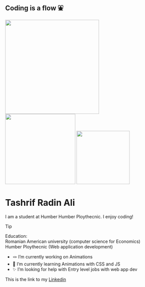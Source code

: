 ## Coding is a flow ⛲
<img src="https://t3.ftcdn.net/jpg/03/21/24/30/360_F_321243084_GstfWflk1eTLlzUdRZ5mjoP5IG1iCc8J.jpg" width="300"> <img src="https://www.lemosys.com/blog/wp-content/uploads/2022/05/nodejs.jpg" width="224"> <img src="https://encrypted-tbn0.gstatic.com/images?q=tbn:ANd9GcQA1uFsJtU3AiSYk-Di-pOSFO_EiwEvidll3Q&s" width="170">

# Tashrif Radin Ali
I am a student at Humber Humber Ploythecnic. I enjoy coding!
>[!tip]
>Education:     
> Romanian American university (computer science for Economics)  
> Humber Ploythecnic (Web application development)


- 🪢 I’m currently working on Animations
- 📝 I’m currently learning Animations with CSS and JS
- ✨ I’m looking for help with Entry level jobs with web app dev

This is the link to my [Linkedin](https://encrypted-tbn0.gstatic.com/images?q=tbn:ANd9GcQA1uFsJtU3AiSYk-Di-pOSFO_EiwEvidll3Q&s)
